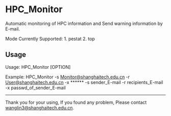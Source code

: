 # HPC_Monitor
Automatic monitoring of HPC information and Send warning information by E-mail.

Mode Currently Supported:
     1. pestat
     2. top

Usage
----

Usage: HPC_Monitor [OPTION] <parameter>

Example: HPC_Monitor -s Monitor@shanghaitech.edu.cn -r User@shanghaitech.edu.cn -x ******
    -s sender_E-mail 
    -r recipients_E-mail 
    -x passwd_of_sender_E-mail

******
Thank you for your using, If you found any problem, Please contact wanglin3@shanghaitech.edu.cn.

